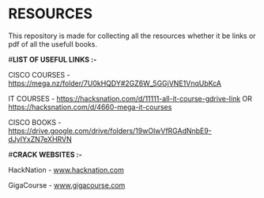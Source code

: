 # RESOURCES
This repository is made for collecting all the resources whether it be links or pdf of all the usefull books.

 #**LIST OF USEFUL LINKS :-** 
 

CISCO COURSES - https://mega.nz/folder/7U0kHQDY#2GZ6W_5GGjVNE1VnqUbKcA

IT COURSES - https://hacksnation.com/d/11111-all-it-course-gdrive-link OR https://hacksnation.com/d/4660-mega-it-courses

CISCO BOOKS - https://drive.google.com/drive/folders/19wOlwVfRGAdNnbE9-dJylYxZN7eXHRVN


#**CRACK WEBSITES :-**


HackNation - www.hacknation.com

GigaCourse - www.gigacourse.com
